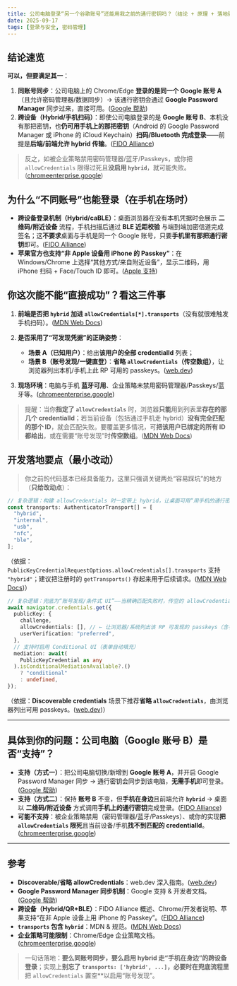 ```yaml
---
title: 公司电脑登录“另一个谷歌账号”还能用我之前的通行密钥吗？（结论 + 原理 + 落地要点）
date: 2025-09-17
tags: [登录与安全, 密码管理]
---
```


## 结论速览

**可以，但要满足其一**：

1. **同账号同步**：公司电脑上的 Chrome/Edge **登录的是同一个 Google 账号 A**（且允许密码管理器/数据同步）→ 该通行密钥会通过 **Google Password Manager** 同步过来，直接可用。([Google 帮助][1])
2. **跨设备（Hybrid/手机扫码）**：即使公司电脑登录的是 **Google 账号 B**、本机没有那把密钥，也**仍可用手机上的那把密钥**（Android 的 Google Password Manager 或 iPhone 的 iCloud Keychain）**扫码/Bluetooth 完成登录**——前提是**后端/前端允许 hybrid 传输**。([FIDO Alliance][2])

> 反之，如被企业策略禁用密码管理器/蓝牙/Passkeys，或你把 `allowCredentials` 限得过死且**没启用 `hybrid`**，就可能失败。([chromeenterprise.google][3])

## 为什么“不同账号”也能登录（在手机在场时）

- **跨设备登录机制（Hybrid/caBLE）**：桌面浏览器在没有本机凭据时会展示 **二维码/附近设备** 流程，手机扫描后通过 **BLE 近距校验** 与端到端加密信道完成签名；这**不要求**桌面与手机是同一个 Google 账号，只要**手机里有那把通行密钥**即可。([FIDO Alliance][2])
- **苹果官方也支持“非 Apple 设备用 iPhone 的 Passkey”**：在 Windows/Chrome 上选择“其他方式/来自附近设备”，显示二维码，用 iPhone 扫码 + Face/Touch ID 即可。([Apple 支持][4])

## 你这次能不能“直接成功”？看这三件事

1. **前端是否把 `hybrid` 加进 `allowCredentials[*].transports`**（没有就很难触发手机扫码）。([MDN Web Docs][5])
2. **是否采用了“可发现凭据”的正确姿势**：

   - **场景 A（已知用户）**：给出**该用户的全部 credentialId** 列表；
   - **场景 B（账号发现/一键直登）**：**省略 `allowCredentials`（传空数组）**，让浏览器列出本机/手机上此 RP 可用的 passkeys。([web.dev][6])

3. **现场环境**：电脑与手机 **蓝牙可用**、企业策略未禁用密码管理器/Passkeys/蓝牙等。([chromeenterprise.google][3])

> 提醒：当你**指定了 `allowCredentials`** 时，浏览器**只能**用到列表里**存在的那几个 credentialId**；若当前设备（包括通过手机走 hybrid）**没有完全匹配的那个 ID**，就会匹配失败。要覆盖更多情况，可**把该用户已绑定的所有 ID 都给出**，或在需要“账号发现”时**传空数组**。([MDN Web Docs][5])

## 开发落地要点（最小改动）

> 你之前的代码基本已经具备能力，这里只强调关键两处“容易踩坑”的地方（**只给改动点**）：

```ts
// 复杂逻辑：构建 allowCredentials 时一定带上 hybrid，让桌面可用“用手机的通行密钥”
const transports: AuthenticatorTransport[] = [
  "hybrid",
  "internal",
  "usb",
  "nfc",
  "ble",
];
```

（依据：`PublicKeyCredentialRequestOptions.allowCredentials[].transports` 支持 `"hybrid"`；建议把注册时的 `getTransports()` 存起来用于后续请求。([MDN Web Docs][5])）

```ts
// 复杂逻辑：兜底为“账号发现/条件式 UI”——当精确匹配失败时，传空的 allowCredentials
await navigator.credentials.get({
  publicKey: {
    challenge,
    allowCredentials: [], // ← 让浏览器/系统列出该 RP 可发现的 passkeys（含手机扫码）
    userVerification: "preferred",
  },
  // 支持时启用 Conditional UI（表单自动填充）
  mediation: await(
    PublicKeyCredential as any
  ).isConditionalMediationAvailable?.()
    ? "conditional"
    : undefined,
});
```

（依据：**Discoverable credentials** 场景下推荐**省略 `allowCredentials`**，由浏览器列出可用 passkeys。([web.dev][6])）

---

## 具体到你的问题：公司电脑（Google 账号 B）是否“支持”？

- **支持（方式一）**：把公司电脑切换/新增到 **Google 账号 A**，并开启 Google Password Manager 同步 → 通行密钥会同步到该电脑，**无需手机**即可登录。([Google 帮助][1])
- **支持（方式二）**：保持 **账号 B** 不变，但**手机在身边**且前端允许 **`hybrid`** → 桌面以 **二维码/附近设备** 方式调用**手机上的通行密钥**完成登录。([FIDO Alliance][2])
- **可能不支持**：被企业策略禁用（密码管理器/蓝牙/Passkeys）、或你的实现**把 `allowCredentials` 限死**且当前设备/手机**找不到匹配的 credentialId**。([chromeenterprise.google][3])

---

## 参考

- **Discoverable/省略 allowCredentials**：web.dev 深入指南。([web.dev][6])
- **Google Password Manager 同步机制**：Google 支持 & 开发者文档。([Google 帮助][1])
- **跨设备（Hybrid/QR+BLE）**：FIDO Alliance 概述、Chrome/开发者说明、苹果支持“在非 Apple 设备上用 iPhone 的 Passkey”。([FIDO Alliance][2])
- **`transports` 包含 `hybrid`**：MDN & 规范。([MDN Web Docs][5])
- **企业策略可能限制**：Chrome/Edge 企业策略文档。([chromeenterprise.google][3])

> 一句话落地：**要么同账号同步，要么启用 hybrid 走“手机在身边”的跨设备登录**；实现上**别忘了 `transports: ['hybrid', ...]`，必要时在兜底流程里**把 `allowCredentials` 置空\*\*以启用“账号发现”。

[1]: https://support.google.com/accounts/answer/6197437?co=GENIE.Platform%3DDesktop&hl=en&utm_source=chatgpt.com "Use passwords & passkeys across your devices - Computer"
[2]: https://fidoalliance.org/passkeys/?utm_source=chatgpt.com "Passkeys: Passwordless Authentication"
[3]: https://chromeenterprise.google/policies/?utm_source=chatgpt.com "Chrome Enterprise Policy List & Management"
[4]: https://support.apple.com/guide/iphone/use-passkeys-to-sign-in-to-websites-and-apps-iphf538ea8d0/ios?utm_source=chatgpt.com "Use passkeys to sign in to websites and apps on iPhone"
[5]: https://developer.mozilla.org/en-US/docs/Web/API/PublicKeyCredentialRequestOptions?utm_source=chatgpt.com "PublicKeyCredentialRequestOpti..."
[6]: https://web.dev/articles/webauthn-discoverable-credentials?utm_source=chatgpt.com "Discoverable credentials deep dive | Articles"
